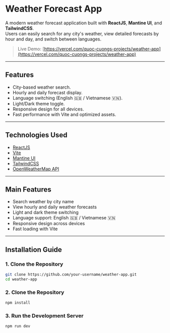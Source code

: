 # Weather Forecast App

A modern weather forecast application built with **ReactJS**, **Mantine UI**, and **TailwindCSS**.  
Users can easily search for any city's weather, view detailed forecasts by hour and day, and switch between languages.

> Live Demo: [https://vercel.com/quoc-cuongs-projects/weather-app](https://vercel.com/quoc-cuongs-projects/weather-app)

---

## Features

- City-based weather search.
- Hourly and daily forecast display.
- Language switching (English 🇬🇧 / Vietnamese 🇻🇳).
- Light/Dark theme toggle.
- Responsive design for all devices.
- Fast performance with Vite and optimized assets.

---

## Technologies Used

- [ReactJS](https://react.dev/)
- [Vite](https://vitejs.dev/)
- [Mantine UI](https://mantine.dev/)
- [TailwindCSS](https://tailwindcss.com/)
- [OpenWeatherMap API](https://openweathermap.org/api)

---


## Main Features

- Search weather by city name
- View hourly and daily weather forecasts
- Light and dark theme switching
- Language support: English 🇬🇧 / Vietnamese 🇻🇳
- Responsive design across devices
- Fast loading with Vite

---

## Installation Guide

### 1. Clone the Repository

```bash
git clone https://github.com/your-username/weather-app.git
cd weather-app
```

### 2. Clone the Repository

```bash
npm install
```
### 3. Run the Development Server

```bash
npm run dev
```

